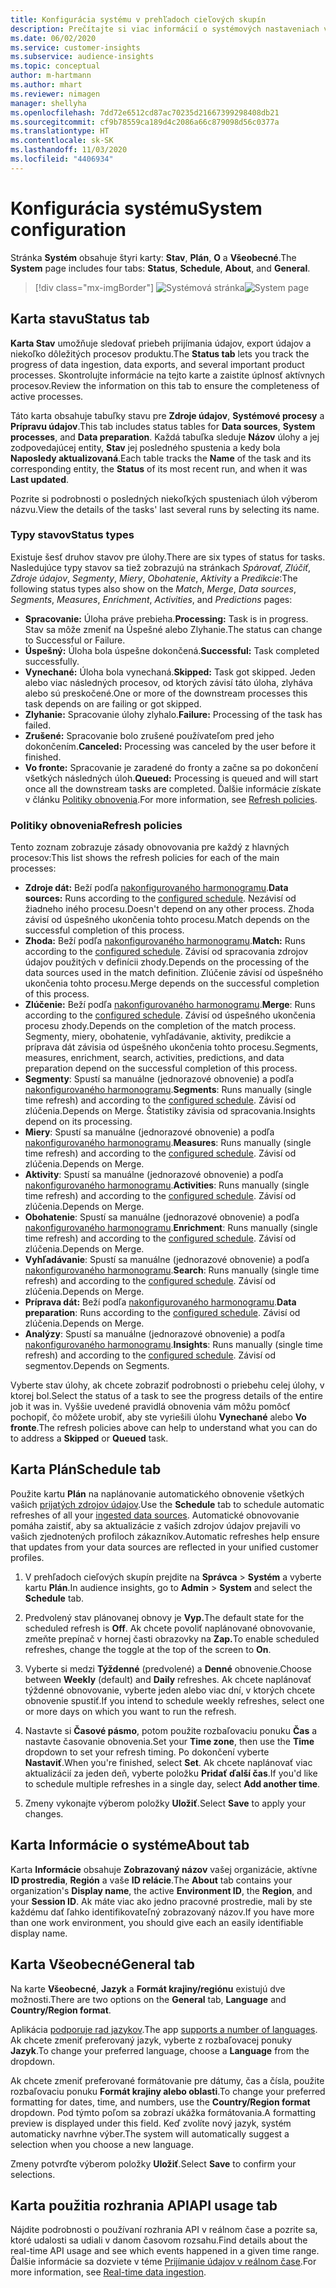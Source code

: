```yaml
---
title: Konfigurácia systému v prehľadoch cieľových skupín
description: Prečítajte si viac informácií o systémových nastaveniach vo funkcii prehľadov o cieľových skupinách v Dynamics 365 Customer Insights.
ms.date: 06/02/2020
ms.service: customer-insights
ms.subservice: audience-insights
ms.topic: conceptual
author: m-hartmann
ms.author: mhart
ms.reviewer: nimagen
manager: shellyha
ms.openlocfilehash: 7dd72e6512cd87ac70235d21667399298408db21
ms.sourcegitcommit: cf9b78559ca189d4c2086a66c879098d56c0377a
ms.translationtype: HT
ms.contentlocale: sk-SK
ms.lasthandoff: 11/03/2020
ms.locfileid: "4406934"
---
```

# <a name="system-configuration"></a><span data-ttu-id="59d3a-103">Konfigurácia systému</span><span class="sxs-lookup"><span data-stu-id="59d3a-103">System configuration</span></span>

<span data-ttu-id="59d3a-104">Stránka **Systém** obsahuje štyri karty: **Stav**, **Plán**, **O** a **Všeobecné**.</span><span class="sxs-lookup"><span data-stu-id="59d3a-104">The **System** page includes four tabs: **Status**, **Schedule**, **About**, and **General**.</span></span>

> [!div class="mx-imgBorder"]
> <span data-ttu-id="59d3a-105">![Systémová stránka](media/system-tabs.png "Systémová stránka")</span><span class="sxs-lookup"><span data-stu-id="59d3a-105">![System page](media/system-tabs.png "System page")</span></span>

## <a name="status-tab"></a><span data-ttu-id="59d3a-106">Karta stavu</span><span class="sxs-lookup"><span data-stu-id="59d3a-106">Status tab</span></span>

<span data-ttu-id="59d3a-107">**Karta Stav** umožňuje sledovať priebeh prijímania údajov, export údajov a niekoľko dôležitých procesov produktu.</span><span class="sxs-lookup"><span data-stu-id="59d3a-107">The **Status tab** lets you track the progress of data ingestion, data exports, and several important product processes.</span></span> <span data-ttu-id="59d3a-108">Skontrolujte informácie na tejto karte a zaistite úplnosť aktívnych procesov.</span><span class="sxs-lookup"><span data-stu-id="59d3a-108">Review the information on this tab to ensure the completeness of active processes.</span></span>

<span data-ttu-id="59d3a-109">Táto karta obsahuje tabuľky stavu pre **Zdroje údajov**, **Systémové procesy** a **Prípravu údajov**.</span><span class="sxs-lookup"><span data-stu-id="59d3a-109">This tab includes status tables for **Data sources**, **System processes**, and **Data preparation**.</span></span> <span data-ttu-id="59d3a-110">Každá tabuľka sleduje **Názov** úlohy a jej zodpovedajúcej entity, **Stav** jej posledného spustenia a kedy bola **Naposledy aktualizovaná**.</span><span class="sxs-lookup"><span data-stu-id="59d3a-110">Each table tracks the **Name** of the task and its corresponding entity, the **Status** of its most recent run, and when it was **Last updated**.</span></span>

<span data-ttu-id="59d3a-111">Pozrite si podrobnosti o posledných niekoľkých spusteniach úloh výberom názvu.</span><span class="sxs-lookup"><span data-stu-id="59d3a-111">View the details of the tasks' last several runs by selecting its name.</span></span>

### <a name="status-types"></a><span data-ttu-id="59d3a-112">Typy stavov</span><span class="sxs-lookup"><span data-stu-id="59d3a-112">Status types</span></span>

<span data-ttu-id="59d3a-113">Existuje šesť druhov stavov pre úlohy.</span><span class="sxs-lookup"><span data-stu-id="59d3a-113">There are six types of status for tasks.</span></span> <span data-ttu-id="59d3a-114">Nasledujúce typy stavov sa tiež zobrazujú na stránkach *Spárovať*, *Zlúčiť*, *Zdroje údajov*, *Segmenty*, *Miery*, *Obohatenie*, *Aktivity* a *Predikcie*:</span><span class="sxs-lookup"><span data-stu-id="59d3a-114">The following status types also show on the *Match*, *Merge*, *Data sources*, *Segments*, *Measures*, *Enrichment*, *Activities*, and *Predictions* pages:</span></span>

- <span data-ttu-id="59d3a-115">**Spracovanie:** Úloha práve prebieha.</span><span class="sxs-lookup"><span data-stu-id="59d3a-115">**Processing:** Task is in progress.</span></span> <span data-ttu-id="59d3a-116">Stav sa môže zmeniť na Úspešné alebo Zlyhanie.</span><span class="sxs-lookup"><span data-stu-id="59d3a-116">The status can change to Successful or Failure.</span></span>
- <span data-ttu-id="59d3a-117">**Úspešný:** Úloha bola úspešne dokončená.</span><span class="sxs-lookup"><span data-stu-id="59d3a-117">**Successful:** Task completed successfully.</span></span>
- <span data-ttu-id="59d3a-118">**Vynechané:** Úloha bola vynechaná.</span><span class="sxs-lookup"><span data-stu-id="59d3a-118">**Skipped:** Task got skipped.</span></span> <span data-ttu-id="59d3a-119">Jeden alebo viac následných procesov, od ktorých závisí táto úloha, zlyháva alebo sú preskočené.</span><span class="sxs-lookup"><span data-stu-id="59d3a-119">One or more of the downstream processes this task depends on are failing or got skipped.</span></span>
- <span data-ttu-id="59d3a-120">**Zlyhanie:** Spracovanie úlohy zlyhalo.</span><span class="sxs-lookup"><span data-stu-id="59d3a-120">**Failure:** Processing  of the task has failed.</span></span>
- <span data-ttu-id="59d3a-121">**Zrušené:** Spracovanie bolo zrušené používateľom pred jeho dokončením.</span><span class="sxs-lookup"><span data-stu-id="59d3a-121">**Canceled:** Processing was canceled by the user before it finished.</span></span>
- <span data-ttu-id="59d3a-122">**Vo fronte:** Spracovanie je zaradené do fronty a začne sa po dokončení všetkých následných úloh.</span><span class="sxs-lookup"><span data-stu-id="59d3a-122">**Queued:** Processing is queued and will start once all the downstream tasks are completed.</span></span> <span data-ttu-id="59d3a-123">Ďalšie informácie získate v článku [Politiky obnovenia](#refresh-policies).</span><span class="sxs-lookup"><span data-stu-id="59d3a-123">For more information, see [Refresh policies](#refresh-policies).</span></span>

### <a name="refresh-policies"></a><span data-ttu-id="59d3a-124">Politiky obnovenia</span><span class="sxs-lookup"><span data-stu-id="59d3a-124">Refresh policies</span></span>

<span data-ttu-id="59d3a-125">Tento zoznam zobrazuje zásady obnovovania pre každý z hlavných procesov:</span><span class="sxs-lookup"><span data-stu-id="59d3a-125">This list shows the refresh policies for each of the main processes:</span></span>

- <span data-ttu-id="59d3a-126">**Zdroje dát:** Beží podľa [nakonfigurovaného harmonogramu](#schedule-tab).</span><span class="sxs-lookup"><span data-stu-id="59d3a-126">**Data sources:** Runs according to the [configured schedule](#schedule-tab).</span></span> <span data-ttu-id="59d3a-127">Nezávisí od žiadneho iného procesu.</span><span class="sxs-lookup"><span data-stu-id="59d3a-127">Doesn't depend on any other process.</span></span> <span data-ttu-id="59d3a-128">Zhoda závisí od úspešného ukončenia tohto procesu.</span><span class="sxs-lookup"><span data-stu-id="59d3a-128">Match depends on the successful completion of this process.</span></span>
- <span data-ttu-id="59d3a-129">**Zhoda:** Beží podľa [nakonfigurovaného harmonogramu](#schedule-tab).</span><span class="sxs-lookup"><span data-stu-id="59d3a-129">**Match:** Runs according to the [configured schedule](#schedule-tab).</span></span> <span data-ttu-id="59d3a-130">Závisí od spracovania zdrojov údajov použitých v definícii zhody.</span><span class="sxs-lookup"><span data-stu-id="59d3a-130">Depends on the processing of the data sources used in the match definition.</span></span> <span data-ttu-id="59d3a-131">Zlúčenie závisí od úspešného ukončenia tohto procesu.</span><span class="sxs-lookup"><span data-stu-id="59d3a-131">Merge depends on the successful completion of this process.</span></span>
- <span data-ttu-id="59d3a-132">**Zlúčenie:** Beží podľa [nakonfigurovaného harmonogramu](#schedule-tab).</span><span class="sxs-lookup"><span data-stu-id="59d3a-132">**Merge**: Runs according to the [configured schedule](#schedule-tab).</span></span> <span data-ttu-id="59d3a-133">Závisí od úspešného ukončenia procesu zhody.</span><span class="sxs-lookup"><span data-stu-id="59d3a-133">Depends on the completion of the match process.</span></span> <span data-ttu-id="59d3a-134">Segmenty, miery, obohatenie, vyhľadávanie, aktivity, predikcie a príprava dát závisia od úspešného ukončenia tohto procesu.</span><span class="sxs-lookup"><span data-stu-id="59d3a-134">Segments, measures, enrichment, search, activities, predictions, and data preparation depend on the successful completion of this process.</span></span>
- <span data-ttu-id="59d3a-135">**Segmenty**: Spustí sa manuálne (jednorazové obnovenie) a podľa [nakonfigurovaného harmonogramu](#schedule-tab).</span><span class="sxs-lookup"><span data-stu-id="59d3a-135">**Segments**: Runs manually (single time refresh) and according to the [configured schedule](#schedule-tab).</span></span> <span data-ttu-id="59d3a-136">Závisí od zlúčenia.</span><span class="sxs-lookup"><span data-stu-id="59d3a-136">Depends on Merge.</span></span> <span data-ttu-id="59d3a-137">Štatistiky závisia od spracovania.</span><span class="sxs-lookup"><span data-stu-id="59d3a-137">Insights depend on its processing.</span></span>
- <span data-ttu-id="59d3a-138">**Miery**: Spustí sa manuálne (jednorazové obnovenie) a podľa [nakonfigurovaného harmonogramu](#schedule-tab).</span><span class="sxs-lookup"><span data-stu-id="59d3a-138">**Measures**: Runs manually (single time refresh) and according to the [configured schedule](#schedule-tab).</span></span> <span data-ttu-id="59d3a-139">Závisí od zlúčenia.</span><span class="sxs-lookup"><span data-stu-id="59d3a-139">Depends on Merge.</span></span>
- <span data-ttu-id="59d3a-140">**Aktivity**: Spustí sa manuálne (jednorazové obnovenie) a podľa [nakonfigurovaného harmonogramu](#schedule-tab).</span><span class="sxs-lookup"><span data-stu-id="59d3a-140">**Activities**: Runs manually (single time refresh) and according to the [configured schedule](#schedule-tab).</span></span> <span data-ttu-id="59d3a-141">Závisí od zlúčenia.</span><span class="sxs-lookup"><span data-stu-id="59d3a-141">Depends on Merge.</span></span>
- <span data-ttu-id="59d3a-142">**Obohatenie**: Spustí sa manuálne (jednorazové obnovenie) a podľa [nakonfigurovaného harmonogramu](#schedule-tab).</span><span class="sxs-lookup"><span data-stu-id="59d3a-142">**Enrichment**: Runs manually (single time refresh) and according to the [configured schedule](#schedule-tab).</span></span> <span data-ttu-id="59d3a-143">Závisí od zlúčenia.</span><span class="sxs-lookup"><span data-stu-id="59d3a-143">Depends on Merge.</span></span>
- <span data-ttu-id="59d3a-144">**Vyhľadávanie**: Spustí sa manuálne (jednorazové obnovenie) a podľa [nakonfigurovaného harmonogramu](#schedule-tab).</span><span class="sxs-lookup"><span data-stu-id="59d3a-144">**Search**: Runs manually (single time refresh) and according to the [configured schedule](#schedule-tab).</span></span> <span data-ttu-id="59d3a-145">Závisí od zlúčenia.</span><span class="sxs-lookup"><span data-stu-id="59d3a-145">Depends on Merge.</span></span>
- <span data-ttu-id="59d3a-146">**Príprava dát:** Beží podľa [nakonfigurovaného harmonogramu](#schedule-tab).</span><span class="sxs-lookup"><span data-stu-id="59d3a-146">**Data preparation**: Runs according to the [configured schedule](#schedule-tab).</span></span> <span data-ttu-id="59d3a-147">Závisí od zlúčenia.</span><span class="sxs-lookup"><span data-stu-id="59d3a-147">Depends on Merge.</span></span>
- <span data-ttu-id="59d3a-148">**Analýzy**: Spustí sa manuálne (jednorazové obnovenie) a podľa [nakonfigurovaného harmonogramu](#schedule-tab).</span><span class="sxs-lookup"><span data-stu-id="59d3a-148">**Insights**: Runs manually (single time refresh) and according to the [configured schedule](#schedule-tab).</span></span> <span data-ttu-id="59d3a-149">Závisí od segmentov.</span><span class="sxs-lookup"><span data-stu-id="59d3a-149">Depends on Segments.</span></span>

<span data-ttu-id="59d3a-150">Vyberte stav úlohy, ak chcete zobraziť podrobnosti o priebehu celej úlohy, v ktorej bol.</span><span class="sxs-lookup"><span data-stu-id="59d3a-150">Select the status of a task to see the progress details of the entire job it was in.</span></span> <span data-ttu-id="59d3a-151">Vyššie uvedené pravidlá obnovenia vám môžu pomôcť pochopiť, čo môžete urobiť, aby ste vyriešili úlohu **Vynechané** alebo **Vo fronte**.</span><span class="sxs-lookup"><span data-stu-id="59d3a-151">The refresh policies above can help to understand what you can do to address a **Skipped** or **Queued** task.</span></span>

## <a name="schedule-tab"></a><span data-ttu-id="59d3a-152">Karta Plán</span><span class="sxs-lookup"><span data-stu-id="59d3a-152">Schedule tab</span></span>

<span data-ttu-id="59d3a-153">Použite kartu **Plán** na naplánovanie automatického obnovenie všetkých vašich [prijatých zdrojov údajov](data-sources.md).</span><span class="sxs-lookup"><span data-stu-id="59d3a-153">Use the **Schedule** tab to schedule automatic refreshes of all your [ingested data sources](data-sources.md).</span></span> <span data-ttu-id="59d3a-154">Automatické obnovovanie pomáha zaistiť, aby sa aktualizácie z vašich zdrojov údajov prejavili vo vašich zjednotených profiloch zákazníkov.</span><span class="sxs-lookup"><span data-stu-id="59d3a-154">Automatic refreshes help ensure that updates from your data sources are reflected in your unified customer profiles.</span></span>

1. <span data-ttu-id="59d3a-155">V prehľadoch cieľových skupín prejdite na **Správca** > **Systém** a vyberte kartu **Plán**.</span><span class="sxs-lookup"><span data-stu-id="59d3a-155">In audience insights, go to **Admin** > **System** and select the **Schedule** tab.</span></span>

2. <span data-ttu-id="59d3a-156">Predvolený stav plánovanej obnovy je **Vyp.**</span><span class="sxs-lookup"><span data-stu-id="59d3a-156">The default state for the scheduled refresh is **Off**.</span></span> <span data-ttu-id="59d3a-157">Ak chcete povoliť naplánované obnovovanie, zmeňte prepínač v hornej časti obrazovky na **Zap.**</span><span class="sxs-lookup"><span data-stu-id="59d3a-157">To enable scheduled refreshes, change the toggle at the top of the screen to **On**.</span></span>

3. <span data-ttu-id="59d3a-158">Vyberte si medzi **Týždenné** (predvolené) a **Denné** obnovenie.</span><span class="sxs-lookup"><span data-stu-id="59d3a-158">Choose between **Weekly** (default) and **Daily** refreshes.</span></span> <span data-ttu-id="59d3a-159">Ak chcete naplánovať týždenné obnovovanie, vyberte jeden alebo viac dní, v ktorých chcete obnovenie spustiť.</span><span class="sxs-lookup"><span data-stu-id="59d3a-159">If you intend to schedule weekly refreshes, select one or more days on which you want to run the refresh.</span></span>

4. <span data-ttu-id="59d3a-160">Nastavte si **Časové pásmo**, potom použite rozbaľovaciu ponuku **Čas** a nastavte časovanie obnovenia.</span><span class="sxs-lookup"><span data-stu-id="59d3a-160">Set your **Time zone**, then use the **Time** dropdown to set your refresh timing.</span></span> <span data-ttu-id="59d3a-161">Po dokončení vyberte **Nastaviť**.</span><span class="sxs-lookup"><span data-stu-id="59d3a-161">When you're finished, select **Set**.</span></span> <span data-ttu-id="59d3a-162">Ak chcete naplánovať viac aktualizácií za jeden deň, vyberte položku **Pridať ďalší čas**.</span><span class="sxs-lookup"><span data-stu-id="59d3a-162">If you'd like to schedule multiple refreshes in a single day, select **Add another time**.</span></span>

5. <span data-ttu-id="59d3a-163">Zmeny vykonajte výberom položky **Uložiť**.</span><span class="sxs-lookup"><span data-stu-id="59d3a-163">Select **Save** to apply your changes.</span></span>

## <a name="about-tab"></a><span data-ttu-id="59d3a-164">Karta Informácie o systéme</span><span class="sxs-lookup"><span data-stu-id="59d3a-164">About tab</span></span>

<span data-ttu-id="59d3a-165">Karta **Informácie** obsahuje **Zobrazovaný názov** vašej organizácie, aktívne **ID prostredia**, **Región** a vaše **ID relácie**.</span><span class="sxs-lookup"><span data-stu-id="59d3a-165">The **About** tab contains your organization's **Display name**, the active **Environment ID**, the **Region**, and your **Session ID**.</span></span> <span data-ttu-id="59d3a-166">Ak máte viac ako jedno pracovné prostredie, mali by ste každému dať ľahko identifikovateľný zobrazovaný názov.</span><span class="sxs-lookup"><span data-stu-id="59d3a-166">If you have more than one work environment, you should give each an easily identifiable display name.</span></span>

## <a name="general-tab"></a><span data-ttu-id="59d3a-167">Karta Všeobecné</span><span class="sxs-lookup"><span data-stu-id="59d3a-167">General tab</span></span>

<span data-ttu-id="59d3a-168">Na karte **Všeobecné**, **Jazyk** a **Formát krajiny/regiónu** existujú dve možnosti.</span><span class="sxs-lookup"><span data-stu-id="59d3a-168">There are two options on the **General** tab, **Language** and **Country/Region format**.</span></span>

<span data-ttu-id="59d3a-169">Aplikácia [podporuje rad jazykov](supported-languages.md).</span><span class="sxs-lookup"><span data-stu-id="59d3a-169">The app [supports a number of languages](supported-languages.md).</span></span> <span data-ttu-id="59d3a-170">Ak chcete zmeniť preferovaný jazyk, vyberte z rozbaľovacej ponuky **Jazyk**.</span><span class="sxs-lookup"><span data-stu-id="59d3a-170">To change your preferred language, choose a **Language** from the dropdown.</span></span>

<span data-ttu-id="59d3a-171">Ak chcete zmeniť preferované formátovanie pre dátumy, čas a čísla, použite rozbaľovaciu ponuku **Formát krajiny alebo oblasti**.</span><span class="sxs-lookup"><span data-stu-id="59d3a-171">To change your preferred formatting for dates, time, and numbers, use the **Country/Region format** dropdown.</span></span> <span data-ttu-id="59d3a-172">Pod týmto poľom sa zobrazí ukážka formátovania.</span><span class="sxs-lookup"><span data-stu-id="59d3a-172">A formatting preview is displayed under this field.</span></span> <span data-ttu-id="59d3a-173">Keď zvolíte nový jazyk, systém automaticky navrhne výber.</span><span class="sxs-lookup"><span data-stu-id="59d3a-173">The system will automatically suggest a selection when you choose a new language.</span></span>

<span data-ttu-id="59d3a-174">Zmeny potvrďte výberom položky **Uložiť**.</span><span class="sxs-lookup"><span data-stu-id="59d3a-174">Select **Save** to confirm your selections.</span></span>

## <a name="api-usage-tab"></a><span data-ttu-id="59d3a-175">Karta použitia rozhrania API</span><span class="sxs-lookup"><span data-stu-id="59d3a-175">API usage tab</span></span>

<span data-ttu-id="59d3a-176">Nájdite podrobnosti o používaní rozhrania API v reálnom čase a pozrite sa, ktoré udalosti sa udiali v danom časovom rozsahu.</span><span class="sxs-lookup"><span data-stu-id="59d3a-176">Find details about the real-time API usage and see which events happened in a given time range.</span></span> <span data-ttu-id="59d3a-177">Ďalšie informácie sa dozviete v téme [Prijímanie údajov v reálnom čase](real-time-data-ingestion.md).</span><span class="sxs-lookup"><span data-stu-id="59d3a-177">For more information, see [Real-time data ingestion](real-time-data-ingestion.md).</span></span>

